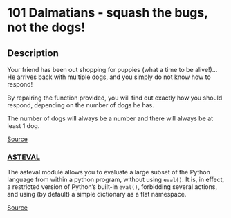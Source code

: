 # 101 Dalmatians - squash the bugs, not the dogs!

## Description

Your friend has been out shopping for puppies (what a time to be alive!)...
He arrives back with multiple dogs, and you simply do not know how to respond!

By repairing the function provided, you will find out exactly how you should
respond, depending on the number of dogs he has.

The number of dogs will always be a number and there will always be at least 1 dog.

[Source](https://www.codewars.com/kata/56f6919a6b88de18ff000b36)

### [ASTEVAL](https://pypi.org/project/asteval/)

The asteval module allows you to evaluate a large subset of the Python language
from within a python program, without using `eval()`. It is, in effect, a restricted
version of Python’s built-in `eval()`, forbidding several actions, and using
(by default) a simple dictionary as a flat namespace. 

[Source](https://lmfit.github.io/asteval/motivation)